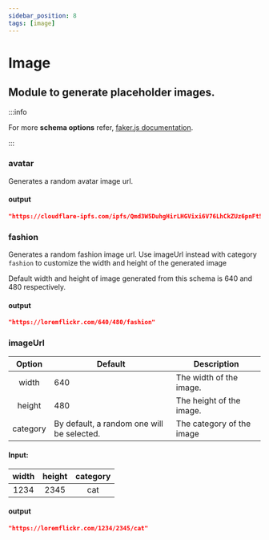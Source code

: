 ```yaml
---
sidebar_position: 8
tags: [image]
---
```


# Image

## Module to generate placeholder images.

:::info

For more **schema options** refer, [faker.js documentation](https://fakerjs.dev/).

:::

### avatar

Generates a random avatar image url.

#### output

```json
"https://cloudflare-ipfs.com/ipfs/Qmd3W5DuhgHirLHGVixi6V76LhCkZUz6pnFt5AJBiyvHye/avatar/170.jpg"
```

### fashion

Generates a random fashion image url.
Use imageUrl instead with category `fashion` to customize the width and height of the generated image

Default width and height of image generated from this schema is 640 and 480 respectively.

#### output

```json
"https://loremflickr.com/640/480/fashion"
```

### imageUrl

|  Option  | Default                                    | Description               |
| :------: | ------------------------------------------ | ------------------------- |
|  width   | 640                                        | The width of the image.   |
|  height  | 480                                        | The height of the image.  |
| category | By default, a random one will be selected. | The category of the image |

#### Input:

| width | height | category |
| :---: | :----: | :------: |
| 1234  |  2345  |   cat    |

#### output

```json
"https://loremflickr.com/1234/2345/cat"
```
